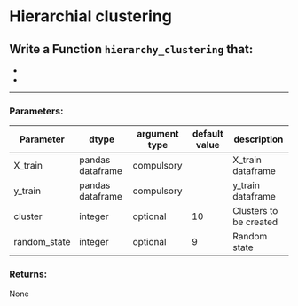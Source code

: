 # Hierarchial  clustering



## Write a Function `hierarchy_clustering` that:
- 
- 

***

### Parameters:

| Parameter | dtype | argument type | default value | description |
| --- | --- | --- | --- | --- | 
| X_train | pandas dataframe | compulsory | | X_train dataframe |
| y_train | pandas dataframe | compulsory | | y_train dataframe |
| cluster | integer | optional | 10 | Clusters to be created |
| random_state | integer| optional | 9 | Random state |



### Returns:
None


